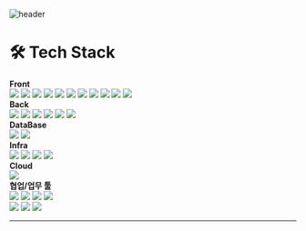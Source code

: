 ![header](https://capsule-render.vercel.app/api?type=waving&color=gradient&fontColor=black&height=160&section=header&text=Welcome%20👋&fontSize=70&fontAlignX=50&fontAlignY=40)

<div align=left><h1>🛠️ Tech Stack</h1></div>
<div align=left>
  <b>Front</b><br/>
  <img src="https://img.shields.io/badge/html5-E34F26?style=for-the-badge&logo=html5&logoColor=white">
  <img src="https://img.shields.io/badge/css3-1572B6?style=for-the-badge&logo=css3&logoColor=white">
  <img src="https://img.shields.io/badge/sass-CC6699?style=for-the-badge&logo=sass&logoColor=white">
  <img src="https://img.shields.io/badge/tailwindcss-06B6D4?style=for-the-badge&logo=tailwindcss&logoColor=white">
  <img src="https://img.shields.io/badge/javascript-F7DF1E?style=for-the-badge&logo=javascript&logoColor=white">
  <img src="https://img.shields.io/badge/typescript-3178C6?style=for-the-badge&logo=typescript&logoColor=white">
  <img src="https://img.shields.io/badge/react-61DAFB?style=for-the-badge&logo=react&logoColor=white">
  <img src="https://img.shields.io/badge/redux-764ABC?style=for-the-badge&logo=redux&logoColor=white">
  <img src="https://img.shields.io/badge/next.js-000000?style=for-the-badge&logo=nextdotjs&logoColor=white">
  <img src="https://img.shields.io/badge/react native-20232a?style=for-the-badge&logo=react&logoColor=087ea4">
  <img src="https://img.shields.io/badge/expo-000020?style=for-the-badge&logo=expo&logoColor=white">
</div>
<div align=left>
  <b>Back</b><br/>
  <img src="https://img.shields.io/badge/spring-6DB33F?style=for-the-badge&logo=spring&logoColor=white">
  <img src="https://img.shields.io/badge/spring boot-6DB33F?style=for-the-badge&logo=springboot&logoColor=white">
  <img src="https://img.shields.io/badge/jpa-6DB33F?style=for-the-badge&logo=jpa&logoColor=white">
  <img src="https://img.shields.io/badge/gradle-02303A?style=for-the-badge&logo=gradle&logoColor=white">
  <img src="https://img.shields.io/badge/mybatis-cc0000?style=for-the-badge&logo=mybatis&logoColor=white">
  <img src="https://img.shields.io/badge/msa-666666?style=for-the-badge&logo=msa&logoColor=white">
</div>
<div align=left>
  <b>DataBase</b><br/>
  <img src="https://img.shields.io/badge/MySQL-005C84?style=for-the-badge&logo=mysql&logoColor=white">
  <img src="https://img.shields.io/badge/MariaDB-003545?style=for-the-badge&logo=mariadb&logoColor=white">
</div>
<div align=left>
  <b>Infra</b><br/>
  <img src="https://img.shields.io/badge/docker-2496ED.svg?style=for-the-badge&logo=docker&logoColor=white">
  <img src="https://img.shields.io/badge/Jenkins-D24939?style=for-the-badge&logo=Jenkins&logoColor=white">
  <img src="https://img.shields.io/badge/kubernetes-326CE5.svg?style=for-the-badge&logo=kubernetes&logoColor=white">
  <img src="https://img.shields.io/badge/helm-0F1689.svg?style=for-the-badge&logo=helm&logoColor=white">
</div>
<div align=left>
  <b>Cloud</b><br/>
  <img src="https://img.shields.io/badge/gcp-4285F4?style=for-the-badge&logo=google-cloud&logoColor=white">
</div>
<div align=left>
  <b>협업/업무 툴</b><br/>
  <img src="https://img.shields.io/badge/GIT-E44C30?style=for-the-badge&logo=git&logoColor=white">
  <img src="https://img.shields.io/badge/GitHub-100000?style=for-the-badge&logo=github&logoColor=white">
  <img src="https://img.shields.io/badge/Sourcetree-0052CC?style=for-the-badge&logo=Sourcetree&logoColor=white">
  <img src="https://img.shields.io/badge/Figma-F24E1E?style=for-the-badge&logo=figma&logoColor=white">
  <br/>
  <img src="https://img.shields.io/badge/Slack-4A154B?style=for-the-badge&logo=slack&logoColor=white">
  <img src="https://img.shields.io/badge/IntelliJ_IDEA-000000.svg?style=for-the-badge&logo=intellij-idea&logoColor=white">
  <img src="https://img.shields.io/badge/WebStorm-000000?style=for-the-badge&logo=WebStorm&logoColor=white">
</div>

<hr/>
